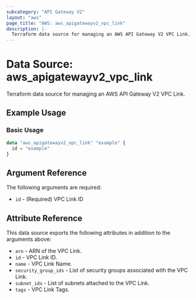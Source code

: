 ```yaml
---
subcategory: "API Gateway V2"
layout: "aws"
page_title: "AWS: aws_apigatewayv2_vpc_link"
description: |-
  Terraform data source for managing an AWS API Gateway V2 VPC Link.
---
```


# Data Source: aws_apigatewayv2_vpc_link

Terraform data source for managing an AWS API Gateway V2 VPC Link.

## Example Usage

### Basic Usage

```terraform
data "aws_apigatewayv2_vpc_link" "example" {
  id = "example"
}
```

## Argument Reference

The following arguments are required:

* `id` - (Required) VPC Link ID

## Attribute Reference

This data source exports the following attributes in addition to the arguments above:

* `arn` - ARN of the VPC Link.
* `id` - VPC Link ID.
* `name` - VPC Link Name.
* `security_group_ids` - List of security groups associated with the VPC Link.
* `subnet_ids` - List of subnets attached to the VPC Link.
* `tags` - VPC Link Tags.
